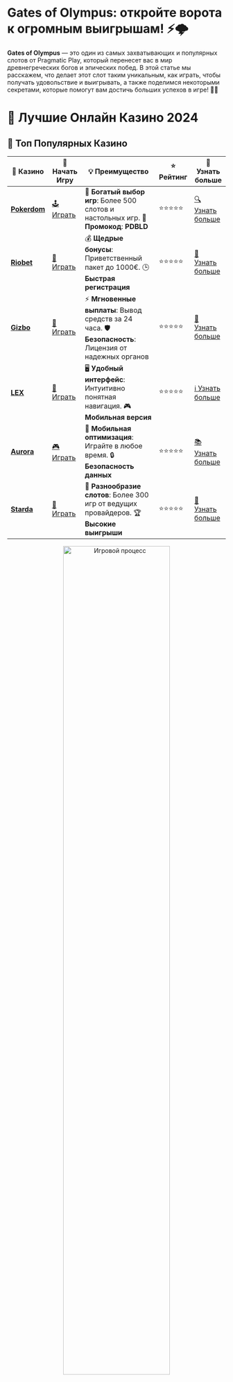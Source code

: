 # **Gates of Olympus: откройте ворота к огромным выигрышам! ⚡️🌩️**

**Gates of Olympus** — это один из самых захватывающих и популярных слотов от Pragmatic Play, который перенесет вас в мир древнегреческих богов и эпических побед. В этой статье мы расскажем, что делает этот слот таким уникальным, как играть, чтобы получать удовольствие и выигрывать, а также поделимся некоторыми секретами, которые помогут вам достичь больших успехов в игре! 🎰💸

# 🎰 Лучшие Онлайн Казино 2024

## 🌟 Топ Популярных Казино

| 🎲 **Казино** | 🔗 **Начать Игру** | 💡 **Преимущество** | ⭐ **Рейтинг** | 🔗 **Узнать больше** |
|--------------|---------------------|---------------------|----------------|----------------------|
| [**Pokerdom**](https://brandplay.link/4k77v2yx) | [🕹️ Играть](https://brandplay.link/4k77v2yx) | 🎉 **Богатый выбор игр**: Более 500 слотов и настольных игр. 🎁 **Промокод**: **PDBLD** | ⭐⭐⭐⭐⭐ | [🔍 Узнать больше](https://brandplay.link/4k77v2yx) |
| [**Riobet**](https://brandplay.link/7xBLTPyj) | [🎰 Играть](https://brandplay.link/7xBLTPyj) | 💰 **Щедрые бонусы**: Приветственный пакет до 1000€. 🕒 **Быстрая регистрация** | ⭐⭐⭐⭐⭐ | [📖 Узнать больше](https://brandplay.link/7xBLTPyj) |
| [**Gizbo**](https://brandplay.link/bprXw4YV) | [🎲 Играть](https://brandplay.link/bprXw4YV) | ⚡ **Мгновенные выплаты**: Вывод средств за 24 часа. 🛡️ **Безопасность**: Лицензия от надежных органов | ⭐⭐⭐⭐⭐ | [📝 Узнать больше](https://brandplay.link/bprXw4YV) |
| [**LEX**](https://brandplay.link/zW4hdDFV) | [🤑 Играть](https://brandplay.link/zW4hdDFV) | 🖥️ **Удобный интерфейс**: Интуитивно понятная навигация. 🎮 **Мобильная версия** | ⭐⭐⭐⭐⭐ | [ℹ️ Узнать больше](https://brandplay.link/zW4hdDFV) |
| [**Aurora**](https://10trafic-stat2.com/click/668546556bcc6313411604bd/6766/13032/subaccount) | [🎮 Играть](https://10trafic-stat2.com/click/668546556bcc6313411604bd/6766/13032/subaccount) | 📱 **Мобильная оптимизация**: Играйте в любое время. 🔒 **Безопасность данных** | ⭐⭐⭐⭐⭐ | [📚 Узнать больше](https://10trafic-stat2.com/click/668546556bcc6313411604bd/6766/13032/subaccount) |
| [**Starda**](https://brandplay.link/fB7xwRFL) | [🎯 Играть](https://brandplay.link/fB7xwRFL) | 🎰 **Разнообразие слотов**: Более 300 игр от ведущих провайдеров. 🏆 **Высокие выигрыши** | ⭐⭐⭐⭐⭐ | [🔎 Узнать больше](https://brandplay.link/fB7xwRFL) |

<div align="center">
    <img src="https://i.pinimg.com/originals/87/9e/b9/879eb9354dd0699582408b68f2e253b2.gif" alt="Игровой процесс" width="70%">
</div>

## 💎 Лучшие Бонусы и Акции

| 🎲 **Казино** | 🔗 **Начать Игру** | 💡 **Преимущество** | ⭐ **Рейтинг** | 🔗 **Узнать больше** |
|--------------|---------------------|---------------------|----------------|----------------------|
| [**Kometa**](https://brandplay.link/8ZymQJV8) | [🎰 Играть](https://brandplay.link/8ZymQJV8) | 🎁 **Эксклюзивные бонусы**: Регулярные акции и промо. 🔄 **Программы лояльности** | ⭐⭐⭐⭐☆ | [🔍 Узнать больше](https://brandplay.link/8ZymQJV8) |
| [**R7**](https://brandplay.link/bMd3Yjsw) | [🕹️ Играть](https://brandplay.link/bMd3Yjsw) | 🕒 **Круглосуточная поддержка**: Всегда на связи. 💸 **Высокие лимиты** | ⭐⭐⭐⭐☆ | [📖 Узнать больше](https://brandplay.link/bMd3Yjsw) |
| [**7K**](https://brandplay.link/BvQyFShp) | [🎲 Играть](https://brandplay.link/BvQyFShp) | 🌟 **Эксклюзивные бонусы**: Только для VIP игроков. 🎉 **Сезонные акции** | ⭐⭐⭐⭐☆ | [📝 Узнать больше](https://brandplay.link/BvQyFShp) |
| [**Kent**](https://brandplay.link/Fv2WP3js) | [🤑 Играть](https://brandplay.link/Fv2WP3js) | 📈 **Высокий RTP**: Более 98%. 💼 **Профессиональная поддержка** | ⭐⭐⭐⭐☆ | [ℹ️ Узнать больше](https://brandplay.link/Fv2WP3js) |
| [**1Xslots**](https://brandplay.link/hSB1khtr) | [🎮 Играть](https://brandplay.link/hSB1khtr) | 🎉 **Множество акций**: Еженедельные бонусы и турниры. 🛡️ **Безопасность** | ⭐⭐⭐⭐☆ | [📚 Узнать больше](https://brandplay.link/hSB1khtr) |
| [**Gama**](https://brandplay.link/j6NMKsDz) | [🎯 Играть](https://brandplay.link/j6NMKsDz) | 🔍 **Интуитивный интерфейс**: Легкость использования. 🏅 **Престижные турниры** | ⭐⭐⭐⭐☆ | [🔎 Узнать больше](https://brandplay.link/j6NMKsDz) |

<div align="center">
    <img src="https://i.pinimg.com/originals/87/9e/b9/879eb9354dd0699582408b68f2e253b2.gif" alt="Игровой процесс" width="70%">
</div>

## 🚀 Быстрые Выигрыши и Поддержка

| 🎲 **Казино** | 🔗 **Начать Игру** | 💡 **Преимущество** | ⭐ **Рейтинг** | 🔗 **Узнать больше** |
|--------------|---------------------|---------------------|----------------|----------------------|
| [**Onion**](https://brandplay.link/zBGRVpQ9) | [🎰 Играть](https://brandplay.link/zBGRVpQ9) | 🤑 **Низкие ставки**: Идеально для начинающих. 🔄 **Быстрые выводы** | ⭐⭐⭐⭐☆ | [🔍 Узнать больше](https://brandplay.link/zBGRVpQ9) |
| [**Чемпион**](https://temon-gter.cfd/go/lRq?p80412p304504pcc44t17455) | [🕹️ Играть](https://temon-gter.cfd/go/lRq?p80412p304504pcc44t17455) | 🏅 **Лояльная программа**: Награды за активность. 🎁 **Ежемесячные бонусы** | ⭐⭐⭐⭐☆ | [📖 Узнать больше](https://temon-gter.cfd/go/lRq?p80412p304504pcc44t17455) |
| [**Vavada**](https://vavadapartner.pro/?promo=ea5c9275-6854-4505-94fc-95ab18221945-linkb2) | [🎲 Играть](https://vavadapartner.pro/?promo=ea5c9275-6854-4505-94fc-95ab18221945-linkb2) | 🚀 **Быстрая регистрация**: Начните играть мгновенно. 🔐 **Безопасные транзакции** | ⭐⭐⭐⭐☆ | [📝 Узнать больше](https://vavadapartner.pro/?promo=ea5c9275-6854-4505-94fc-95ab18221945-linkb2) |
| [**Friends**](https://gofriends.kim/linkb2) | [🤑 Играть](https://gofriends.kim/linkb2) | 🤝 **Социальные игры**: Играйте с друзьями. 🌐 **Мультиплатформенность** | ⭐⭐⭐⭐☆ | [ℹ️ Узнать больше](https://gofriends.kim/linkb2) |
| [**1WIN**](https://brandplay.link/smXVpBbG) | [🎮 Играть](https://brandplay.link/smXVpBbG) | 🏆 **Спортивные ставки**: Широкий выбор видов спорта. 💵 **Высокие коэффициенты** | ⭐⭐⭐⭐☆ | [📚 Узнать больше](https://brandplay.link/smXVpBbG) |
| [**Drip**](https://drp-ircp01.com/c07e6a3db) | [🎯 Играть](https://drp-ircp01.com/c07e6a3db) | 🌐 **Инновационные игры**: Новейшие игровые технологии. 🛡️ **Высокая безопасность** | ⭐⭐⭐⭐☆ | [🔎 Узнать больше](https://drp-ircp01.com/c07e6a3db) |
| [**JoyCasino**](https://rpc30.call2me.pro/?/ru/registration?apkpop=0&partner=p24970p3291217pc98f) | [🎰 Играть](https://rpc30.call2me.pro/?/ru/registration?apkpop=0&partner=p24970p3291217pc98f) | 🎁 **Приятные бонусы**: Ежедневные акции и подарки. 🕹️ **Разнообразие игр** | ⭐⭐⭐⭐☆ | [🔍 Узнать больше](https://rpc30.call2me.pro/?/ru/registration?apkpop=0&partner=p24970p3291217pc98f) |

<div align="center">
    <img src="https://i.pinimg.com/originals/87/9e/b9/879eb9354dd0699582408b68f2e253b2.gif" alt="Игровой процесс" width="70%">
</div>
---

✨ **Выбирайте лучшее казино для себя и наслаждайтесь игрой! Удачи!** ✨
![Gates of Olympus](https://i.pinimg.com/originals/a9/29/6e/a9296ea1cf6a7c20a985e593451f0323.png)

## Почему **Gates of Olympus** так популярен среди игроков? ⚡️

**Gates of Olympus** привлекает игроков своей уникальной механикой, темой, основанной на мифах о древнегреческих богах, и высокими шансами на крупные выигрыши. В отличие от многих других слотов, этот предлагает нестандартный подход к выигрышным комбинациям и бонусам. Если вы хотите испытать удачу и стать героем мифов, этот слот идеально подходит!

### Преимущества игры в **Gates of Olympus** 🏛️

1. **Тема древнегреческих богов** ⚡️  
   Слот рассказывает о мифах Древней Греции, где вы встретитесь с главными богами Олимпа, такими как Зевс, Афина и другие. Яркая графика и захватывающая атмосфера делают игру более увлекательной.

2. **Механика «сетки»** 🧩  
   В отличие от традиционных слотов, в **Gates of Olympus** нет стандартных линий выплат. Вместо этого используется система 6x5, где выигрыш формируется по принципу "кластера" — если на экране появляется группа одинаковых символов, они образуют выигрышную комбинацию.

3. **Бонусы с множителями** 💥  
   Одной из ключевых особенностей является возможность получения множителей, которые увеличивают ваш выигрыш. Они могут достигать невероятных значений, давая шанс на огромные выплаты.

4. **Бонусный раунд с бесплатными вращениями** 🎁  
   Когда вы активируете бонусный раунд, вам даются бесплатные вращения с дополнительными множителями. Это шанс увеличить ваш выигрыш в несколько раз.

## Как играть в **Gates of Olympus**? 🎯

### 1. **Регистрация в лицензированном онлайн-казино** 🏠

Чтобы начать игру в **Gates of Olympus**, выберите надежное и лицензированное онлайн-казино. Пройдите простую регистрацию и пополните свой счет, чтобы начать наслаждаться игрой.

### 2. **Настройка ставок** 💸

Перед началом игры настройте размер ставки. В **Gates of Olympus** диапазон ставок довольно широкий, что позволяет выбирать подходящую сумму для любого бюджета.

### 3. **Использование функции автоматических вращений** 🔄

Для удобства игроков слот предлагает функцию автоматического вращения. Вы можете настроить количество автоматических вращений и наслаждаться игрой без необходимости постоянно нажимать кнопку.

### 4. **Активация бонусного раунда** 🎉

Чтобы активировать бонусный раунд с бесплатными вращениями, вам нужно получить 4 или больше символов скаттера. В этом раунде вы получаете фриспины с повышенными множителями, что может существенно увеличить ваш выигрыш.

## Советы по игре в **Gates of Olympus** ⚡️

### 1. **Играйте с умом и контролируйте ставки** 💰

Перед тем как начать играть, установите лимит на ставки и придерживайтесь его. Это поможет вам контролировать свои расходы и избегать риска.

### 2. **Используйте бонусы и акции** 🎁

Воспользуйтесь бонусами, которые предлагает казино. Бонусы на депозит или бесплатные вращения — отличные способы увеличить банкролл и получить дополнительные шансы на выигрыш в **Gates of Olympus**.

### 3. **Следите за множителями** 💥

Обратите внимание на множители, которые появляются во время игры. Они могут значительно увеличить ваш выигрыш, особенно если они активируются в бонусной игре.

### 4. **Используйте функцию автоматического вращения** 🔄

Если вам нравится играть без лишних усилий, используйте функцию автоматического вращения. Это поможет вам играть дольше и увеличить шансы на активацию бонусных функций.

## Особенности бонусной игры в **Gates of Olympus** 🏛️

Бонусная игра в **Gates of Olympus** — это один из самых волнующих аспектов игры, где вас ждут бесплатные вращения с множителями. Когда вы соберете 4 или более символов скаттера, активируется раунд с бесплатными спинами.

- **Бесплатные вращения**: Вы получаете несколько фриспинов, в ходе которых множители увеличиваются. Каждый множитель, который появляется во время фриспинов, прибавляется к общему выигрышу, увеличивая шансы на большую выплату.
  
- **Множители**: Один из самых захватывающих элементов бонусного раунда — это возможность выпадения множителей. Множители могут значительно повысить ваш выигрыш, и чем больше множителей, тем больше шанс на крупную победу.

## Заключение: почему стоит играть в **Gates of Olympus**? ⚡️💸

**Gates of Olympus** — это невероятно захватывающий слот, который предлагает не только визуальное наслаждение от яркой графики, но и отличные шансы на крупные выигрыши. Уникальная механика и возможность активировать бонусы с множителями делают игру еще более увлекательной и прибыльной. Если вы хотите испытать свою удачу в мире древнегреческих богов, этот слот идеально подойдет!

Помните, что игра должна приносить удовольствие, а разумный подход и контроль над бюджетом — это ключ к успешной и безопасной игре. Желаем удачи и больших выигрышей в **Gates of Olympus**! 🌩️💰

